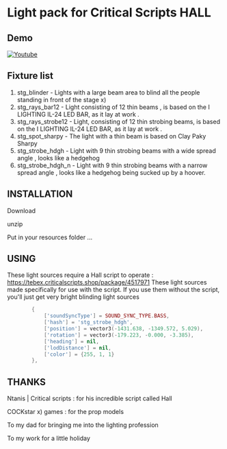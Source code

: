 # Light pack for Critical Scripts HALL
## Demo 
[![Youtube](https://img.youtube.com/vi/g4sVk8_M9bM/default.jpg)](https://youtu.be/g4sVk8_M9bM)

## Fixture list
1. stg_blinder - Lights with a large beam area to blind all the people standing in front of the stage x)
2. stg_rays_bar12 - Light consisting of 12 thin beams , is based on the I LIGHTING IL-24 LED BAR, as it lay at work . 
3. stg_rays_strobe12 - Light, consisting of 12 thin strobing beams, is based on the I LIGHTING IL-24 LED BAR, as it lay at work .
4. stg_spot_sharpy - The light with a thin beam is based on Clay Paky Sharpy
5. stg_strobe_hdgh - Light with 9 thin strobing beams with a wide spread angle , looks like a hedgehog
6. stg_strobe_hdgh_n - Light with 9 thin strobing beams with a narrow spread angle , looks like a hedgehog being sucked up by a hoover.

## INSTALLATION 
Download

unzip

Put in your resources folder ...

## USING

These light sources require a Hall script to operate : https://tebex.criticalscripts.shop/package/4517971
These light sources made specifically for use with the script.
If you use them without the script, you'll just get very bright blinding light sources

```lua
        {
            ['soundSyncType'] = SOUND_SYNC_TYPE.BASS,
            ['hash'] = 'stg_strobe_hdgh',
            ['position'] = vector3(-1431.638, -1349.572, 5.029),
            ['rotation'] = vector3(-179.223, -0.000, -3.385),
            ['heading'] = nil,
            ['lodDistance'] = nil,
            ['color'] = {255, 1, 1}
        },
```



## THANKS
Ntanis | Critical scripts : for his incredible script called Hall

COCKstar x) games : for the prop models

To my dad for bringing me into the lighting profession

To my work for a little holiday
